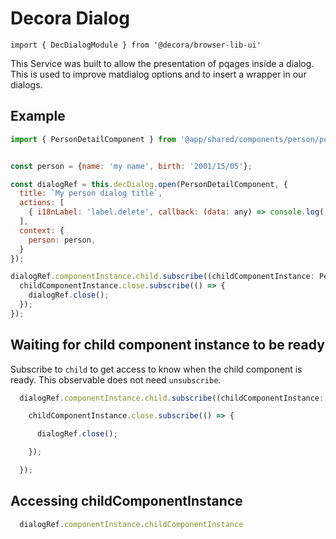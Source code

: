 # Decora Dialog

`import { DecDialogModule } from '@decora/browser-lib-ui'`

This Service  was built to allow the presentation of pqages inside a dialog. This is used to improve matdialog options and to insert a wrapper in our dialogs.

## Example

```javascript
import { PersonDetailComponent } from '@app/shared/components/person/person-detail.component';


const person = {name: 'my name', birth: '2001/15/05'};

const dialogRef = this.decDialog.open(PersonDetailComponent, {
  title: `My person dialog title`,
  actions: [
    { i18nLabel: 'label.delete', callback: (data: any) => console.log('DELETED', data)}
  ],
  context: {
    person: person,
  }
});

dialogRef.componentInstance.child.subscribe((childComponentInstance: PersonDetailComponent) => {
  childComponentInstance.close.subscribe(() => {
    dialogRef.close();
  });
});

```

## Waiting for child component instance to be ready

Subscribe to `child` to get access to know when the child component is ready. This observable does not need `unsubscribe`.

```javascript
  dialogRef.componentInstance.child.subscribe((childComponentInstance: PersonDetailComponent) => {

    childComponentInstance.close.subscribe(() => {

      dialogRef.close();

    });

  });

```


## Accessing childComponentInstance

```javascript
  dialogRef.componentInstance.childComponentInstance
```
